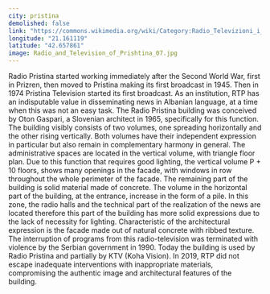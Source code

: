 ```yaml
---
city: pristina
demolished: false
link: "https://commons.wikimedia.org/wiki/Category:Radio_Televizioni_i_Kosov%C3%ABs"
longitude: "21.161119"
latitude: "42.657861"
image: Radio_and_Television_of_Prishtina_07.jpg
---
```

Radio Pristina started working immediately after the Second World War, first in Prizren, then moved to Pristina making its first broadcast in 1945. Then in 1974 Pristina Television started its first broadcast. As an institution, RTP has an indisputable value in disseminating news in Albanian language, at a time when this was not an easy task. The Radio Pristina building was conceived by Oton Gaspari, a Slovenian architect in 1965, specifically for this function. The building visibly consists of two volumes, one spreading horizontally and the other rising vertically. Both volumes have their independent expression in particular but also remain in complementary harmony in general. The administrative spaces are located in  the vertical volume, with  triangle floor plan. Due to this function that requires good lighting, the vertical volume P + 10 floors, shows many openings in the facade, with windows in row throughout the whole perimeter of the facade. The remaining part of the building is solid material made of concrete. The volume in the horizontal part of the building, at the entrance, increase in the form of a pile. In this zone, the radio halls and the technical part of the realization of the news are located therefore this part of the building has more solid expressions due to the lack of necessity for lighting. Characteristic of the architectural expression is the facade made out of natural concrete with ribbed texture. The interruption of programs from this radio-television was terminated with violence by the Serbian government in 1990. Today the building is used by Radio Pristina and partially by KTV (Koha Vision). In 2019, RTP did not escape inadequate interventions with inappropriate materials, compromising the authentic image and architectural features of the building.
